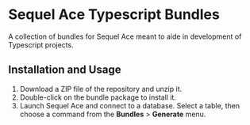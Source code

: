 # Sequel Ace Typescript Bundles

A collection of bundles for Sequel Ace meant to aide in development of Typescript projects.

## Installation and Usage

1. Download a ZIP file of the repository and unzip it.
2. Double-click on the bundle package to install it.
3. Launch Sequel Ace and connect to a database. Select a table, then choose a command from the **Bundles** > **Generate** menu.
